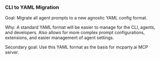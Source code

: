 ### CLI to YAML Migration

Goal: Migrate all agent prompts to a new agnostic YAML config format.

Why: A standard YAML format will be easier to manage for the CLI, agents, and developers. Also allows for more complex prompt configurations, extensions, and easier management of agent settings.

Secondary goal: Use this YAML format as the basis for mcparty.ai MCP server.



